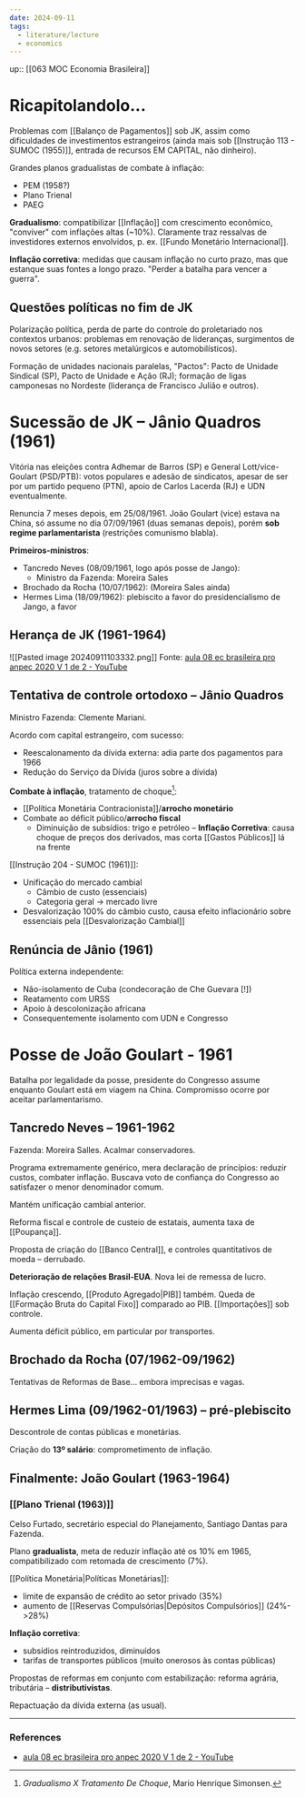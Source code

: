 ```yaml
---
date: 2024-09-11
tags:
  - literature/lecture
  - economics
---
```


up:: [[063 MOC Economia Brasileira]]

# Ricapitolandolo...
Problemas com [[Balanço de Pagamentos]] sob JK, assim como dificuldades de investimentos estrangeiros (ainda mais sob [[Instrução 113 - SUMOC (1955)]], entrada de recursos EM CAPITAL, não dinheiro). 

Grandes planos gradualistas de combate à inflação:
- PEM (1958?)
- Plano Trienal
- PAEG

**Gradualismo**: compatibilizar [[Inflação]] com crescimento econômico, "conviver" com inflações altas (~10%). Claramente traz ressalvas de investidores externos envolvidos, p. ex. [[Fundo Monetário Internacional]].

**Inflação corretiva**: medidas que causam inflação no curto prazo, mas que estanque suas fontes a longo prazo. "Perder a batalha para vencer a guerra".

## Questões políticas no fim de JK
Polarização política, perda de parte do controle do proletariado nos contextos urbanos: problemas em renovação de lideranças, surgimentos de novos setores (e.g. setores metalúrgicos e automobilísticos). 

Formação de unidades nacionais paralelas, "Pactos": Pacto de Unidade Sindical (SP), Pacto de Unidade e Ação (RJ); formação de ligas camponesas no Nordeste (liderança de Francisco Julião e outros).

# Sucessão de JK – Jânio Quadros (1961)
Vitória nas eleições contra Adhemar de Barros (SP) e General Lott/vice-Goulart (PSD/PTB): votos populares e adesão de sindicatos, apesar de ser por um partido pequeno (PTN), apoio de Carlos Lacerda (RJ) e UDN eventualmente.

Renuncia 7 meses depois, em 25/08/1961. João Goulart (vice) estava na China, só assume no dia 07/09/1961 (duas semanas depois), porém **sob regime parlamentarista** (restrições comunismo blabla).

**Primeiros-ministros**:
- Tancredo Neves (08/09/1961, logo após posse de Jango):
	- Ministro da Fazenda: Moreira Sales
- Brochado da Rocha (10/07/1962): (Moreira Sales ainda)
- Hermes Lima (18/09/1962): plebiscito a favor do presidencialismo de Jango, a favor

## Herança de JK (1961-1964)
![[Pasted image 20240911103332.png]]
Fonte: [aula 08 ec brasileira pro anpec 2020 V 1 de 2 - YouTube](https://youtu.be/kn_3T3kLmmc?list=PLjS6FkCID3JVWybnF3Bo4Nq7ssZi54G8u&t=3403)

## Tentativa de controle ortodoxo – Jânio Quadros
Ministro Fazenda: Clemente Mariani.

Acordo com capital estrangeiro, com sucesso:
- Reescalonamento da dívida externa: adia parte dos pagamentos para 1966
- Redução do Serviço da Dívida (juros sobre a dívida)

**Combate à inflação**, tratamento de choque[^1]:
- [[Política Monetária Contracionista]]/**arrocho monetário**
- Combate ao déficit público/**arrocho fiscal**
	- Diminuição de subsídios: trigo e petróleo – **Inflação Corretiva**: causa choque de preços dos derivados, mas corta [[Gastos Públicos]] lá na frente

[[Instrução 204 - SUMOC (1961)]]: 
- Unificação do mercado cambial
	- Câmbio de custo (essenciais)
	- Categoria geral -> mercado livre
- Desvalorização 100% do câmbio custo, causa efeito inflacionário sobre essenciais pela [[Desvalorização Cambial]]

## Renúncia de Jânio (1961)
Política externa independente:
- Não-isolamento de Cuba (condecoração de Che Guevara [!])
- Reatamento com URSS
- Apoio à descolonização africana
- Consequentemente isolamento com UDN e Congresso

# Posse de João Goulart - 1961
Batalha por legalidade da posse, presidente do Congresso assume enquanto Goulart está em viagem na China. Compromisso ocorre por aceitar parlamentarismo.

## Tancredo Neves – 1961-1962
Fazenda: Moreira Salles. Acalmar conservadores.

Programa extremamente genérico, mera declaração de princípios: reduzir custos, combater inflação. Buscava voto de confiança do Congresso ao satisfazer o menor denominador comum.

Mantém unificação cambial anterior.

Reforma fiscal e controle de custeio de estatais, aumenta taxa de [[Poupança]].

Proposta de criação do [[Banco Central]], e controles quantitativos de moeda – derrubado.

**Deterioração de relações Brasil-EUA**. Nova lei de remessa de lucro.

Inflação crescendo, [[Produto Agregado|PIB]] também. Queda de [[Formação Bruta do Capital Fixo]] comparado ao PIB. [[Importações]] sob controle.

Aumenta déficit público, em particular por transportes.

## Brochado da Rocha (07/1962-09/1962)
Tentativas de Reformas de Base... embora imprecisas e vagas.

## Hermes Lima (09/1962-01/1963) – pré-plebiscito
Descontrole de contas públicas e monetárias.

Criação do **13º salário**: comprometimento de inflação.

## Finalmente: João Goulart (1963-1964)
### [[Plano Trienal (1963)]]
Celso Furtado, secretário especial do Planejamento, Santiago Dantas para Fazenda.

Plano **gradualista**, meta de reduzir inflação até os 10% em 1965, compatibilizado com retomada de crescimento (7%).

[[Política Monetária|Políticas Monetárias]]:
- limite de expansão de crédito ao setor privado (35%)
- aumento de [[Reservas Compulsórias|Depósitos Compulsórios]] (24%->28%)

**Inflação corretiva**:
- subsídios reintroduzidos, diminuídos
- tarifas de transportes públicos (muito onerosos às contas públicas)

Propostas de reformas em conjunto com estabilização: reforma agrária, tributária – **distributivistas**.

Repactuação da dívida externa (as usual).


---
### References
- [aula 08 ec brasileira pro anpec 2020 V 1 de 2 - YouTube](https://www.youtube.com/watch?v=kn_3T3kLmmc&list=PLjS6FkCID3JVWybnF3Bo4Nq7ssZi54G8u&index=17)

[^1]: *Gradualismo X Tratamento De Choque*, Mario Henrique Simonsen.
